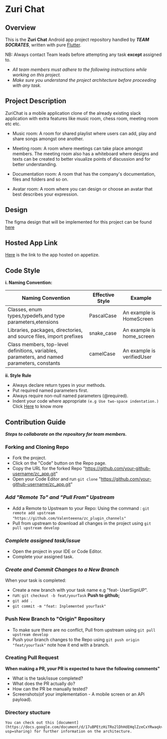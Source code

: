 # Zuri Chat 
  ## Overview 
  This is the **Zuri Chat** Android app project repository handled by **_TEAM SOCRATES_**, written with pure [Flutter](https://flutter.dev/).
  
  NB: Always contact Team leads before attempting any task **except** assigned to.
  
  - _All team members must adhere to the following instructions while working on this project._
  - _Make sure you understand the project architecture before proceeding with any task._
  
  ## Project Description
  ZuriChat is a mobile application clone of the already existing slack application with extra features like music room, chess room, meeting room etc etc.

  - Music room: A room for shared playlist where users can add, play and share songs amongst one another.

  - Meeting room: A room where meetings can take place amongst members. The meeting room also has a whiteboard where designs and texts can be created to better visualize points of discussion and for better understanding.

  - Documentation room: A room that has the company's documentation, files and folders and so on.

  - Avatar room: A room where you can design or choose an avatar that best describes your expression.

  ## Design 
   The figma design that will be implemented for this project can be found [here](https://www.figma.com/file/a9aoc4xi2gjPupffXXRdXS/Team-Socrates?node-id=5461%3A22089) 

   ## Hosted App Link
   [Here](https://appetize.io/app/01maqa9k0b50p27nvh22dca3d0) is the link to the app hosted on appetize.

  ## Code Style
  **i. Naming Convention:**

|Naming Convention|Effective Style|Example|   
|-----------------|---------------|-------|
|Classes, enum types,typedefs,and type parameters,etensions|PascalCase|An example is HomeScreen|
|Libraries, packages, directories, and source files, import prefixes|snake_case|An example is home_screen|
|Class members, top-level definitions, variables, parameters, and named parameters, constants|camelCase|An example is verifiedUser|


   
  **ii. Style Rule**
   * Always declare return types in your methods.
   * Put required named parameters first.
   * Always require non-null named parameters (@required).
   * Indent your code where appropriate `(e.g Use two-space indentation.)`
       Click [Here](https://docs.google.com/document/d/1kgVwGVgKrMXKgxuMowgqsBkFXsJdli-4Zl-oP_NZFoI/edit "Github home") to know more
   
 
  ## Contribution Guide
  **_Steps to collaborate on the repository for team members._**
  ### Forking and Cloning Repo
  * Fork the project.  
  * Click on the "Code" button on the Repo page.
  * Copy the URL for the forked Repo "https://github.com/your-github-username/zc_app.git"
  * Open your Code Editor and  run `git clone` "https://github.com/your-github-username/zc_app.git"
  
  ### _Add "Remote To" and "Pull From" Upstream_
  * Add a Remote to Upstream to your Repo:
      Using the command : `git remote add upstream` ` "https://github.com/Valenteeena/zc_plugin_channels" ` 
  * Pull from upstream to download all changes in the project using `git pull upstream develop`


  ### _Complete assigned task/issue_
  * Open the project in your IDE or Code Editor.
  * Complete your assigned task.


  ### _Create and Commit Changes to a New Branch_
  When your task is completed:
  * Create a new branch with your task name e.g "feat- UserSignUP". 
  * run: `git checkout -b feat/yourTask`
  **Push to github;**
  * `git add .`
  * `git commit -m "feat: Inplemented yourTask"`
  
  ### Push New Branch to "Origin" Repository
  * To make sure there are no conflict, Pull from upstream using `git pull upstream develop`
  * Push your branch changes to the Repo using `git push origin "feat/yourTask"` note how it end with a branch.

  ### Creating Pull Request
  **When making a PR, your PR is expected to have the following comments"**
  * What is the task/issue completed?
  * What does the PR actually do?
  * How can the PR be manually tested?
  * Screenshots(of your implementation - A mobile screen or an APi payload). 


  ### Directory stucture
    You can check out this [document](https://docs.google.com/document/d/17uBPEtzHiTRo2lDhHdEHqlZzeCxYRwaqkvHIc9VluNE/edit?usp=sharing) for further information on the architecture.
